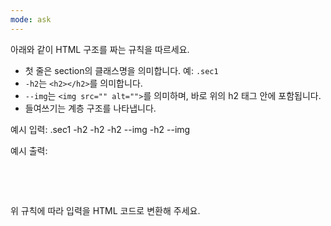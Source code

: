 ```yaml
---
mode: ask
---
```

아래와 같이 HTML 구조를 짜는 규칙을 따르세요.

- 첫 줄은 section의 클래스명을 의미합니다. 예: `.sec1`
- `-h2`는 `<h2></h2>`를 의미합니다.
- `--img`는 `<img src="" alt="">`를 의미하며, 바로 위의 h2 태그 안에 포함됩니다.
- 들여쓰기는 계층 구조를 나타냅니다.

예시 입력:
.sec1
-h2
-h2
-h2
--img
-h2
--img

예시 출력:
<section class="sec1">
  <h2></h2>
  <h2></h2>
  <h2>
    <img src="" alt="">
  </h2>
  <h2>
    <img src="" alt="">
  </h2>
</section>

위 규칙에 따라 입력을 HTML 코드로 변환해 주세요.